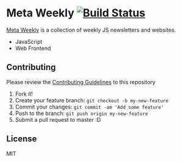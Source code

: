 # Meta Weekly [![Build Status](https://travis-ci.org/azu/Meta-Weekly.png?branch=fix_tag)](https://travis-ci.org/azu/Meta-Weekly)

[Meta Weekly][] is a collection of weekly JS newsletters and websites.

* JavaScript
* Web Frontend

## Contributing

Please review the [Contributing Guidelines](CONTRIBUTING.md) to this repository

1. Fork it!
2. Create your feature branch: `git checkout -b my-new-feature`
3. Commit your changes: `git commit -am 'Add some feature'`
4. Push to the branch: `git push origin my-new-feature`
5. Submit a pull request to master :D

## License

MIT

[Meta Weekly]: http://azu.github.io/Meta-Weekly/  "Meta Weekly"